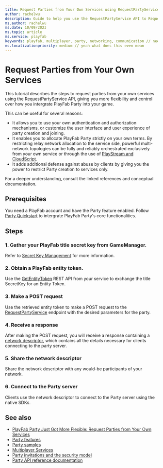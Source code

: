 ```yaml
---
title: Request Parties from Your Own Services using RequestPartyService 
author: rachelwu
description: Guide to help you use the RequestPartyService API to Request Parties from Your Own Services
ms.author: rachelwu
ms.date: 10/09/2023
ms.topic: article
ms.service: playfab
keywords: playfab, multiplayer, party, networking, communication // need some help with this LOL
ms.localizationpriority: medium // yeah what does this even mean
---
```


# Request Parties from Your Own Services

This tutorial describes the steps to request parties from your own services using the RequestPartyService API, giving you more flexibility and control over how you intergrate PlayFab Party into your game. 

This can be useful for several reasons:

* It allows you to use your own authentication and authorization mechanisms, or customize the user interface and user experience of party creation and joining.
* It enables you to allocate PlayFab Party strictly on your own terms. By restricting relay network allocation to the service side, powerful multi-network topologies can be fully and reliably orchestrated exclusively from your own service or through the use of [PlayStream and CloudScript](https://learn.microsoft.com/en-us/gaming/playfab/data-analytics/acting-data/action-rules-using-cloudscript-actions-with-playstream).
* It adds additional defense against abuse by clients by giving you the power to restrict Party creation to services only.

For a deeper understanding, consult the linked references and conceptual documentation.

## Prerequisites

You need a PlayFab account and have the Party feature enabled. Follow [Party Quickstart](quickstart.md) to intergrate PlayFab Party's core functionalities. 

## Steps

### 1. Gather your PlayFab title secret key from GameManager.
Refer to [Secret Key Management](../../../gamemanager/secret-key-management.md) for more information. 

### 2. Obtain a PlayFab entity token.
Use the [GetEntityToken](https://learn.microsoft.com/en-us/rest/api/playfab/authentication/authentication/get-entity-token?view=playfab-rest) REST API from your service to exchange the title SecretKey for an Entity Token. 

### 3. Make a POST request
Use the retrieved entity token to make a POST request to the [RequestPartyService](https://learn.microsoft.com/en-us/rest/api/playfab/multiplayer/multiplayer-server/request-party-service?view=playfab-rest) endpoint with the desired parameters for the party. 

### 4. Receive a response 
After making the POST request, you will receive a response containing a [network descriptor](https://learn.microsoft.com/en-us/rest/api/playfab/multiplayer/multiplayer-server/request-party-service?view=playfab-rest#requestpartyserviceresponse), which contains all the details necessary for clients connecting to the party server.

### 5. Share the network descriptor
Share the network descriptor with any would-be participants of your network.

### 6. Connect to the Party server
Clients use the network descriptor to connect to the Party server using the native SDKs.

## See also
* [PlayFab Party Just Got More Flexible: Request Parties from Your Own Services](https://developer.microsoft.com/en-us/games/articles/2023/10/playfab-party-request-party-service-launch/)
* [Party features](party-features.md)
* [Party samples](party-samples.md)
* [Multiplayer Services](../mpintro.md)
* [Party invitations and the security model](concepts-invitations-security-model.md)
* [Party API reference documentation](reference/party_members.md)
